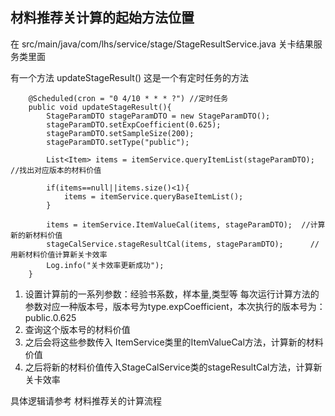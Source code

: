 ## 材料推荐关计算的起始方法位置
在 src/main/java/com/lhs/service/stage/StageResultService.java 关卡结果服务类里面

有一个方法 updateStageResult() 这是一个有定时任务的方法
```
    @Scheduled(cron = "0 4/10 * * * ?") //定时任务
    public void updateStageResult(){
        StageParamDTO stageParamDTO = new StageParamDTO();
        stageParamDTO.setExpCoefficient(0.625);
        stageParamDTO.setSampleSize(200);
        stageParamDTO.setType("public");
        
        List<Item> items = itemService.queryItemList(stageParamDTO);   //找出对应版本的材料价值

        if(items==null||items.size()<1){
            items = itemService.queryBaseItemList();
        }

        items = itemService.ItemValueCal(items, stageParamDTO);  //计算新的新材料价值
        stageCalService.stageResultCal(items, stageParamDTO);      //用新材料价值计算新关卡效率
        Log.info("关卡效率更新成功");
    }
```
1. 设置计算前的一系列参数：经验书系数，样本量,类型等
   每次运行计算方法的参数对应一种版本号，版本号为type.expCoefficient，本次执行的版本号为：public.0.625
2. 查询这个版本号的材料价值
3. 之后会将这些参数传入 ItemService类里的ItemValueCal方法，计算新的材料价值
4. 之后将新的材料价值传入StageCalService类的stageResultCal方法，计算新关卡效率

具体逻辑请参考 材料推荐关的计算流程



